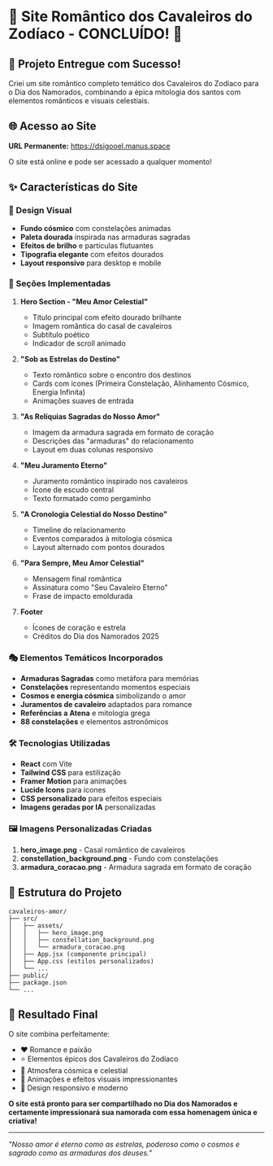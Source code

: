# 🌟 Site Romântico dos Cavaleiros do Zodíaco - CONCLUÍDO! 🌟

## 🎯 Projeto Entregue com Sucesso!

Criei um site romântico completo temático dos Cavaleiros do Zodíaco para o Dia dos Namorados, combinando a épica mitologia dos santos com elementos românticos e visuais celestiais.

## 🌐 Acesso ao Site

**URL Permanente:** https://dsigooel.manus.space

O site está online e pode ser acessado a qualquer momento!

## ✨ Características do Site

### 🎨 Design Visual
- **Fundo cósmico** com constelações animadas
- **Paleta dourada** inspirada nas armaduras sagradas
- **Efeitos de brilho** e partículas flutuantes
- **Tipografia elegante** com efeitos dourados
- **Layout responsivo** para desktop e mobile

### 📱 Seções Implementadas

1. **Hero Section - "Meu Amor Celestial"**
   - Título principal com efeito dourado brilhante
   - Imagem romântica do casal de cavaleiros
   - Subtítulo poético
   - Indicador de scroll animado

2. **"Sob as Estrelas do Destino"**
   - Texto romântico sobre o encontro dos destinos
   - Cards com ícones (Primeira Constelação, Alinhamento Cósmico, Energia Infinita)
   - Animações suaves de entrada

3. **"As Relíquias Sagradas do Nosso Amor"**
   - Imagem da armadura sagrada em formato de coração
   - Descrições das "armaduras" do relacionamento
   - Layout em duas colunas responsivo

4. **"Meu Juramento Eterno"**
   - Juramento romântico inspirado nos cavaleiros
   - Ícone de escudo central
   - Texto formatado como pergaminho

5. **"A Cronologia Celestial do Nosso Destino"**
   - Timeline do relacionamento
   - Eventos comparados à mitologia cósmica
   - Layout alternado com pontos dourados

6. **"Para Sempre, Meu Amor Celestial"**
   - Mensagem final romântica
   - Assinatura como "Seu Cavaleiro Eterno"
   - Frase de impacto emoldurada

7. **Footer**
   - Ícones de coração e estrela
   - Créditos do Dia dos Namorados 2025

### 🎭 Elementos Temáticos Incorporados

- **Armaduras Sagradas** como metáfora para memórias
- **Constelações** representando momentos especiais
- **Cosmos e energia cósmica** simbolizando o amor
- **Juramentos de cavaleiro** adaptados para romance
- **Referências a Atena** e mitologia grega
- **88 constelações** e elementos astronômicos

### 🛠️ Tecnologias Utilizadas

- **React** com Vite
- **Tailwind CSS** para estilização
- **Framer Motion** para animações
- **Lucide Icons** para ícones
- **CSS personalizado** para efeitos especiais
- **Imagens geradas por IA** personalizadas

### 🖼️ Imagens Personalizadas Criadas

1. **hero_image.png** - Casal romântico de cavaleiros
2. **constellation_background.png** - Fundo com constelações
3. **armadura_coracao.png** - Armadura sagrada em formato de coração

## 📁 Estrutura do Projeto

```
cavaleiros-amor/
├── src/
│   ├── assets/
│   │   ├── hero_image.png
│   │   ├── constellation_background.png
│   │   └── armadura_coracao.png
│   ├── App.jsx (componente principal)
│   ├── App.css (estilos personalizados)
│   └── ...
├── public/
├── package.json
└── ...
```

## 🎉 Resultado Final

O site combina perfeitamente:
- ❤️ Romance e paixão
- ⭐ Elementos épicos dos Cavaleiros do Zodíaco
- 🌌 Atmosfera cósmica e celestial
- 💫 Animações e efeitos visuais impressionantes
- 📱 Design responsivo e moderno

**O site está pronto para ser compartilhado no Dia dos Namorados e certamente impressionará sua namorada com essa homenagem única e criativa!**

---

*"Nosso amor é eterno como as estrelas, poderoso como o cosmos e sagrado como as armaduras dos deuses."*

